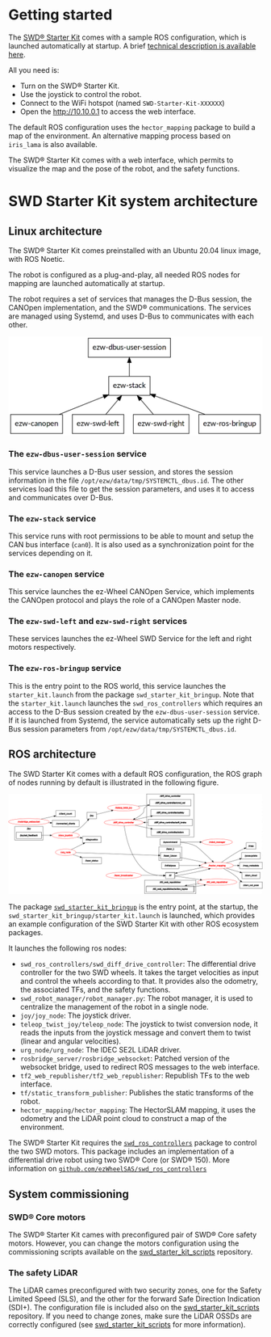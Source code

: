 # Getting started

The [SWD® Starter Kit](https://www.ez-wheel.com/en/development-kit-for-agv-and-amr) comes with a sample ROS configuration, which is launched
automatically at startup. A brief [technical description is available here](https://www.ez-wheel.com/storage/upload/pdf/leaflet-starter-kit-swd-20092021-0.pdf).

All you need is:

-   Turn on the SWD® Starter Kit.
-   Use the joystick to control the robot.
-   Connect to the WiFi hotspot (named `SWD-Starter-Kit-XXXXXX`)
-   Open the <http://10.10.0.1> to access the web interface.

The default ROS configuration uses the `hector_mapping` package to build a map of
the environment. An alternative mapping process based on `iris_lama` is also available.

The SWD® Starter Kit comes with a web interface, which permits to visualize the
map and the pose of the robot, and the safety functions.

# SWD Starter Kit system architecture

## Linux architecture

The SWD® Starter Kit comes preinstalled with an Ubuntu 20.04 linux image, with
ROS Noetic.

The robot is configured as a plug-and-play, all needed ROS nodes for mapping are
launched automatically at startup.

The robot requires a set of services that manages the D-Bus session, the CANOpen
implementation, and the SWD® communications. The services are managed using
Systemd, and uses D-Bus to communicates with each other.

![SWD® Linux services](figs/linux-services.png "SWD® Linux services")

### The `ezw-dbus-user-session` service

This service launches a D-Bus user session, and stores the session information
in the file `/opt/ezw/data/tmp/SYSTEMCTL_dbus.id`. The other services load this
file to get the session parameters, and uses it to access and communicates over
D-Bus.

### The `ezw-stack` service

This service runs with root permissions to be able to mount and setup the
CAN bus interface (`can0`). It is also used as a synchronization point for the
services depending on it.

### The `ezw-canopen` service

This service launches the ez-Wheel CANOpen Service, which implements the CANOpen
protocol and plays the role of a CANOpen Master node.


### The `ezw-swd-left` and `ezw-swd-right` services

These services launches the ez-Wheel SWD Service for the left and right motors
respectively.

### The `ezw-ros-bringup` service

This is the entry point to the ROS world, this service launches the
`starter_kit.launch` from the package `swd_starter_kit_bringup`. Note that the
`starter_kit.launch` launches the `swd_ros_controllers` which requires an access to
the D-Bus session created by the `ezw-dbus-user-session` service. If it is
launched from Systemd, the service automatically sets up the right D-Bus session
parameters from `/opt/ezw/data/tmp/SYSTEMCTL_dbus.id`.

## ROS architecture

The SWD Starter Kit comes with a default ROS configuration, the ROS graph of
nodes running by default is illustrated in the following figure.

![SWD® Starter Kit ROS Graph](figs/starterkit-rosgraph.png "SWD® Starter Kit ROS Graph")

The package [`swd_starter_kit_bringup`](https://github.com/ezWheelSAS/swd_starter_kit_bringup) is the entry point, at the startup, the
`swd_starter_kit_bringup/starter_kit.launch` is launched, which provides an
example configuration of the SWD Starter Kit with other ROS ecosystem packages.

It launches the following ros nodes:

-   `swd_ros_controllers/swd_diff_drive_controller`: The differential drive
    controller for the two SWD wheels. It takes the target velocities as input and
    control the wheels according to that. It provides also the odometry, the
    associated TFs, and the safety functions.
-   `swd_robot_manager/robot_manager.py`: The robot manager, it is used to
    centralize the management of the robot in a single node.
-   `joy/joy_node`: The joystick driver.
-   `teleop_twist_joy/teleop_node`: The joystick to twist conversion node, it reads
    the inputs from the joystick message and convert them to twist (linear and
    angular velocities).
-   `urg_node/urg_node`: The IDEC SE2L LiDAR driver.
-   `rosbridge_server/rosbridge_websocket`: Patched version of the websocket bridge,
    used to redirect ROS messages to the web interface.
-   `tf2_web_republisher/tf2_web_republisher`: Republish TFs to the web interface.
-   `tf/static_transform_publisher`: Publishes the static transforms of the robot.
-   `hector_mapping/hector_mapping`: The HectorSLAM mapping, it uses the odometry
    and the LiDAR point cloud to construct a map of the environment.

The SWD® Starter Kit requires the [`swd_ros_controllers`](https://github.com/ezWheelSAS/swd_ros_controllers) package to control the two
SWD motors. This package includes an implementation of a differential drive
robot using two SWD® Core (or SWD® 150). More information on
[`github.com/ezWheelSAS/swd_ros_controllers`](https://github.com/ezWheelSAS/swd_ros_controllers)

## System commissioning
### SWD® Core motors
The SWD® Starter Kit cames with preconfigured pair of SWD® Core safety motors. However, you can change the motors configuration using the commissioning scripts available on the [swd_starter_kit_scripts](https://github.com/ezWheelSAS/swd_starter_kit_scripts) repository.

### The safety LiDAR
The LiDAR cames preconfigured with two security zones, one for the Safety Limited Speed (SLS), and the other for the forward Safe Direction Indication (SDI+). The configuration file is included also on the [swd_starter_kit_scripts](https://github.com/ezWheelSAS/swd_starter_kit_scripts) repository. If you need to change zones, make sure the LiDAR OSSDs are correctly configured (see [swd_starter_kit_scripts](https://github.com/ezWheelSAS/swd_starter_kit_scripts) for more information).
